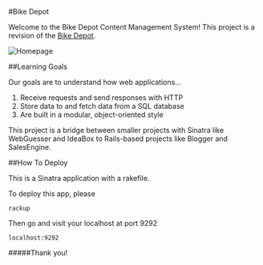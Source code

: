 #Bike Depot 

Welcome to the Bike Depot Content Management System!  This project is a revision of the [Bike Depot].

![Homepage](https://raw.github.com/MappingKat/BikeDepot/master/Home.png)

[Bike Depot]: http://www.thebikedepot.org/


##Learning Goals

Our goals are to understand how web applications…

1.  Receive requests and send responses with HTTP
2.  Store data to and fetch data from a SQL database
3.  Are built in a modular, object-oriented style

This project is a bridge between smaller projects with Sinatra like WebGuesser and IdeaBox to Rails-based projects like Blogger and SalesEngine.

##How To Deploy

This is a Sinatra application with a rakefile. 

To deploy this app, please 

``` rackup ```

Then go and visit your localhost at port 9292

``` localhost:9292 ```


#####Thank you!
